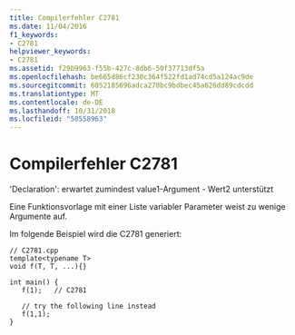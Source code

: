 ```yaml
---
title: Compilerfehler C2781
ms.date: 11/04/2016
f1_keywords:
- C2781
helpviewer_keywords:
- C2781
ms.assetid: f29b9963-f55b-427c-8db6-50f37713df5a
ms.openlocfilehash: be665d86cf230c364f522fd1ad74cd5a124ac9de
ms.sourcegitcommit: 6052185696adca270bc9bdbec45a626dd89cdcdd
ms.translationtype: MT
ms.contentlocale: de-DE
ms.lasthandoff: 10/31/2018
ms.locfileid: "50558963"
---
```

# <a name="compiler-error-c2781"></a>Compilerfehler C2781

'Declaration': erwartet zumindest value1-Argument - Wert2 unterstützt

Eine Funktionsvorlage mit einer Liste variabler Parameter weist zu wenige Argumente auf.

Im folgende Beispiel wird die C2781 generiert:

```
// C2781.cpp
template<typename T>
void f(T, T, ...){}

int main() {
   f(1);   // C2781

   // try the following line instead
   f(1,1);
}
```